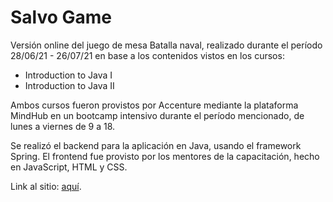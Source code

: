 # Salvo Game

Versión online del juego de mesa Batalla naval, realizado durante el 
período 28/06/21 - 26/07/21 en base a los contenidos vistos en los cursos:

- Introduction to Java I
- Introduction to Java II

Ambos cursos fueron provistos por Accenture mediante la plataforma MindHub en un 
bootcamp intensivo durante el período mencionado, de lunes a viernes
de 9 a 18.

Se realizó el backend para la aplicación en Java, usando el framework Spring.
El frontend fue provisto por los mentores de la capacitación, hecho en JavaScript, HTML y CSS.

Link al sitio: [aquí](https://galedesma-salvo.herokuapp.com/web/games.html).